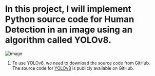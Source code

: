# In this project, I will implement Python source code for Human Detection in an image using an algorithm called YOLOv8.
![image](https://github.com/Buitruongvi/YOLOv8/assets/49474873/f1c4f5ea-fc69-4619-bc84-f9354a03422b)

1. To use YOLOv8, we need to download the source code from GitHub. The source code for [YOLOv8]([https://github.com/username/repository](https://github.com/ultralytics/ultralytics)) is publicly available on GitHub.
